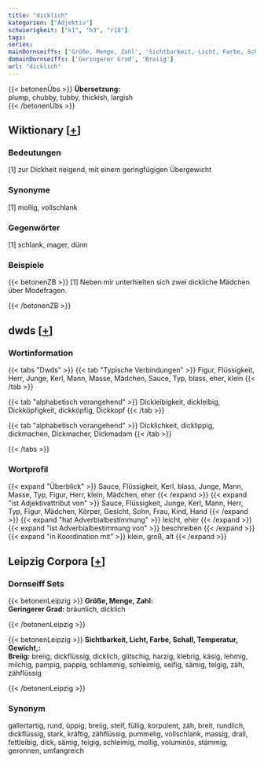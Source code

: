 ```yaml
---
title: "dicklich"
kategorien: ["Adjektiv"]
schwierigkeit: ["k1", "h3", "r18"]
tags:
series:
mainDornseiffs: ['Größe, Menge, Zahl', 'Sichtbarkeit, Licht, Farbe, Schall, Temperatur, Gewicht,']
domainDornseiffs: ['Geringerer Grad', 'Breiig']
url: "dicklich"
---
```


{{< betonenÜbs >}}
**Übersetzung:**  
plump, chubby, tubby, thickish, largish  
{{< /betonenÜbs >}}

## Wiktionary [[+](https://de.wiktionary.org/wiki/dicklich)]

### Bedeutungen
[1] zur Dickheit neigend, mit einem geringfügigen Übergewicht  

### Synonyme
[1] mollig, vollschlank  

### Gegenwörter
[1] schlank, mager, dünn  

### Beispiele
{{< betonenZB >}}
[1] Neben mir unterhielten sich zwei dickliche Mädchen über Modefragen.  

{{< /betonenZB >}}


## dwds [[+](https://www.dwds.de/wb/dicklich)]

### Wortinformation
{{< tabs "Dwds" >}}
{{< tab "Typische Verbindungen" >}}
Figur, Flüssigkeit, Herr, Junge, Kerl, Mann, Masse, Mädchen, Sauce, Typ, blass, eher, klein
{{< /tab >}}

{{< tab "alphabetisch vorangehend" >}}
Dickleibigkeit, dickleibig, Dickköpfigkeit, dickköpfig, Dickkopf
{{< /tab >}}

{{< tab "alphabetisch vorangehend" >}}
Dicklichkeit, dicklippig, dickmachen, Dickmacher, Dickmadam
{{< /tab >}}

{{< /tabs >}}

### Wortprofil
{{< expand "Überblick" >}} Sauce, Flüssigkeit, Kerl, blass, Junge, Mann, Masse, Typ, Figur, Herr, klein, Mädchen, eher {{< /expand >}}
{{< expand "ist Adjektivattribut von" >}} Sauce, Flüssigkeit, Junge, Kerl, Mann, Herr, Typ, Figur, Mädchen, Körper, Gesicht, Sohn, Frau, Kind, Hand {{< /expand >}}
{{< expand "hat Adverbialbestimmung" >}} leicht, eher {{< /expand >}}
{{< expand "ist Adverbialbestimmung von" >}} beschreiben {{< /expand >}}
{{< expand "in Koordination mit" >}} klein, groß, alt {{< /expand >}}

## Leipzig Corpora [[+](https://corpora.uni-leipzig.de/en/res?word=dicklich&corpusId=deu_newscrawl-public_2018)]

### Dornseiff Sets
{{< betonenLeipzig >}}
**Größe, Menge, Zahl:**  
**Geringerer Grad:** bräunlich, dicklich  

{{< /betonenLeipzig >}}


{{< betonenLeipzig >}}
**Sichtbarkeit, Licht, Farbe, Schall, Temperatur, Gewicht,:**  
**Breiig:** breiig, dickflüssig, dicklich, glitschig, harzig, klebrig, käsig, lehmig, milchig, pampig, pappig, schlammig, schleimig, seifig, sämig, teigig, zäh, zähflüssig  

{{< /betonenLeipzig >}}

### Synonym
gallertartig, rund, üppig, breiig, steif, füllig, korpulent, zäh, breit, rundlich, dickflüssig, stark, kräftig, zähflüssig, pummelig, vollschlank, massig, drall, fettleibig, dick, sämig, teigig, schleimig, mollig, voluminös, stämmig, geronnen, umfangreich

